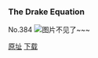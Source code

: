 ### The Drake Equation
No.384
![图片不见了~~~](https://imgs.xkcd.com/comics/the_drake_equation.png)

[原址](https://xkcd.com//384) [下载](https://imgs.xkcd.com/comics/the_drake_equation.png)

